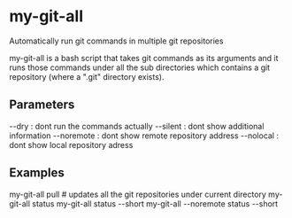 # my-git-all

Automatically run git commands in multiple git repositories

my-git-all is a bash script that takes git commands as its arguments and it runs those commands under all the sub directories which contains a git repository (where a ".git" directory exists).

## Parameters

--dry : dont run the commands actually
--silent  : dont show additional information
--noremote  : dont show remote repository address
--nolocal : dont show local repository adress

## Examples

my-git-all pull   # updates all the git repositories under current directory
my-git-all status
my-git-all status --short
my-git-all --noremote status --short
